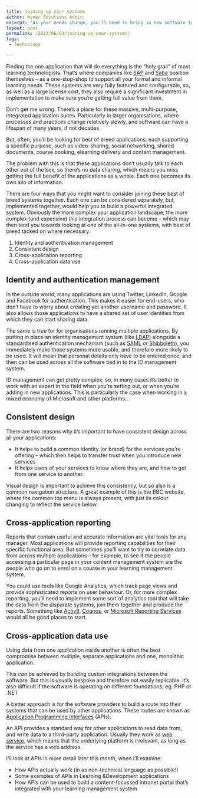 ```yaml
---
title: Joining up your systems
author: Wyver Solutions Admin
excerpt: "As your needs change, you'll need to bring in new software tools for specific functions. I discuss four ways in which you can present a unified system to your users: through identity and authentication management; through consistent design; through cross-application reporting; and through cross-application data use."
layout: post
permalink: /2013/06/03/joining-up-your-systems/
tags:
 - Technology

---
```

Finding the one application that will do everything is the &#8220;holy grail&#8221; of most learning technologists. That&#8217;s where companies like [SAP][1] and [Saba][2] position themselves &#8211; as a one-stop-shop to support all your formal and informal learning needs. These systems are very fully featured and configurable, so, as well as a large license cost, they also require a significant investment in implementation to make sure you&#8217;re getting full value from them.

Don&#8217;t get me wrong. There&#8217;s a place for these massive, multi-purpose, integrated application suites. Particularly in larger organisations, where processes and practices change relatively slowly, and software can have a lifespan of many years, if not decades.

But, often, you&#8217;ll be looking for best of breed applications, each supporting a specific purpose, such as video-sharing, social networking, shared documents, course booking, elearning delivery and content management.

The problem with this is that these applications don&#8217;t usually talk to each other out of the box, so there&#8217;s no data sharing, which means you miss getting the full benefit of the applications as a whole. Each one becomes its own silo of information.

There are four ways that you might want to consider joining these best of breed systems together. Each one can be considered separately, but, implemented together, would help you to build a powerful integrated system. Obviously the more complex your application landscape, the more complex (and expensive) this integration process can become &#8211; which may then tend you towards looking at one of the all-in-one systems, with best of breed tacked on where necessary.

  1. Identity and authentication management
  2. Consistent design
  3. Cross-application reporting
  4. Cross-application data use

## Identity and authentication management

In the outside world, many applications are using Twitter, LinkedIn, Google and Facebook for authentication. This makes it easier for end-users, who don&#8217;t have to worry about creating yet another username and password. It also allows those applications to have a shared set of user identities from which they can start sharing data.

The same is true for for organisations running multiple applications. By putting in place an identity management system (like [LDAP][3]) alongside a standardised authentication mechanism (such as [SAML][4] or [Shibboleth][5]), you immediately make those systems more usable, and therefore more likely to be used. It will mean that personal details only have to be entered once, and then can be used across all the software tied in to the ID management system.

ID management can get pretty complex, so, in many cases it&#8217;s better to work with an expert in the field when you&#8217;re setting out, or when you&#8217;re adding in new applications. This is particularly the case when working in a mixed economy of Microsoft and other platforms&#8230;

## Consistent design

There are two reasons why it&#8217;s important to have consistent design across all your applications:

  * <span style="line-height: 13px;">It helps to build a common identity (or brand) for the services you&#8217;re offering &#8211; which then helps to transfer trust when you introduce new services</span>
  * It helps users of your services to know where they are, and how to get from one service to another.

Visual design is important to achieve this consistency, but so also is a common navigation structure. A great example of this is the BBC website, where the common top menu is always present, with just its colour changing to reflect the service below.

## Cross-application reporting

Reports that contain useful and accurate information are vital tools for any manager. Most applications will provide reporting capabilities for their specific functional area. But sometimes you&#8217;ll want to try to correlate data from across multiple applications &#8211; for example, to see if the people accessing a particular page in your content management system are the people who go on to enrol on a course in your learning management system.

You could use tools like Google Analytics, which track page views and provide sophisticated reports on user behaviour. Or, for more complex reporting, you&#8217;ll need to implement some sort of analytics tool that will take the data from the disparate systems, join them together and produce the reports. Something like [Activ8][6], [Cognos][7], or [Microsoft Reporting Services][8] would all be good places to start.

## Cross-application data use

Using data from one application inside another is often the best compromise between multiple, separate applications and one, monolithic application.

This *can* be achieved by building custom integrations between the software. But this is usually bespoke and therefore not easily replicable. It&#8217;s also difficult if the software is operating on different foundations, eg. PHP or .NET

A better approach is for the software providers to build a route into their systems that can be used by other applications. These routes are known as [Application Programming Interfaces][9] (APIs).

An API provides a standard way for other applications to read data from, and write data to a third-party application. Usually they work as [web service][10], which means that the underlying platform is irrelevant, as long as the service has a web address.

I'll look at APIs in more detail later this month, when I'll examine:

  * <span style="line-height: 13px;">How APIs actually work (in as non-technical language as possible!)</span>
  * Some examples of APIs in Learning &amp;Development applications
  * How APIs can be used to build a content-focussed intranet portal that&#8217;s integrated with your learning management system

&nbsp;

 [1]: http://www54.sap.com/training-education/learning-software-svc/learn/solutions/enterprise/index.html
 [2]: http://www.saba.com/
 [3]: http://en.wikipedia.org/wiki/Lightweight_Directory_Access_Protocol
 [4]: http://en.wikipedia.org/wiki/Security_Assertion_Markup_Language
 [5]: http://shibboleth.net/
 [6]: http://www.a8i.co.uk/
 [7]: http://www-01.ibm.com/software/analytics/cognos/
 [8]: http://msdn.microsoft.com/en-us/library/ms159106.aspx
 [9]: https://en.wikipedia.org/wiki/Application_programming_interface
 [10]: https://en.wikipedia.org/wiki/Web_service
